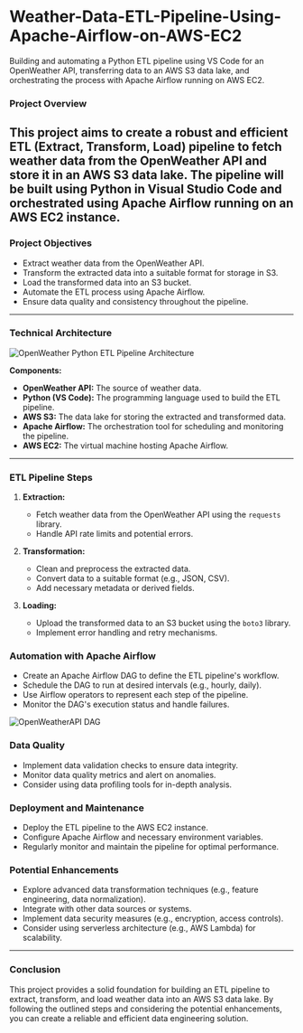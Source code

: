 # Weather-Data-ETL-Pipeline-Using-Apache-Airflow-on-AWS-EC2
Building and automating a Python ETL pipeline using VS Code for an OpenWeather API, transferring data to an AWS S3 data lake, and orchestrating the process with Apache Airflow running on AWS EC2.

### Project Overview
This project aims to create a robust and efficient ETL (Extract, Transform, Load) pipeline to fetch weather data from the OpenWeather API and store it in an AWS S3 data lake. The pipeline will be built using Python in Visual Studio Code and orchestrated using Apache Airflow running on an AWS EC2 instance.
---
### Project Objectives
- Extract weather data from the OpenWeather API.
- Transform the extracted data into a suitable format for storage in S3.
- Load the transformed data into an S3 bucket.
- Automate the ETL process using Apache Airflow.
- Ensure data quality and consistency throughout the pipeline.
---
### Technical Architecture

![OpenWeather Python ETL Pipeline Architecture](https://github.com/user-attachments/assets/ef0d3192-3ee6-4d56-99d9-7e933c66c6a7)


**Components:**
- **OpenWeather API:** The source of weather data.
- **Python (VS Code):** The programming language used to build the ETL pipeline.
- **AWS S3:** The data lake for storing the extracted and transformed data.
- **Apache Airflow:** The orchestration tool for scheduling and monitoring the pipeline.
- **AWS EC2:** The virtual machine hosting Apache Airflow.

---
### ETL Pipeline Steps

1. **Extraction:**
   - Fetch weather data from the OpenWeather API using the `requests` library.
   - Handle API rate limits and potential errors.

2. **Transformation:**
   - Clean and preprocess the extracted data.
   - Convert data to a suitable format (e.g., JSON, CSV).
   - Add necessary metadata or derived fields.

3. **Loading:**
   - Upload the transformed data to an S3 bucket using the `boto3` library.
   - Implement error handling and retry mechanisms.

### Automation with Apache Airflow
- Create an Apache Airflow DAG to define the ETL pipeline's workflow.
- Schedule the DAG to run at desired intervals (e.g., hourly, daily).
- Use Airflow operators to represent each step of the pipeline.
- Monitor the DAG's execution status and handle failures.

![OpenWeatherAPI DAG](https://github.com/user-attachments/assets/91b209c4-9891-4ca8-88bc-bee57579dd89)


### Data Quality
- Implement data validation checks to ensure data integrity.
- Monitor data quality metrics and alert on anomalies.
- Consider using data profiling tools for in-depth analysis.

### Deployment and Maintenance
- Deploy the ETL pipeline to the AWS EC2 instance.
- Configure Apache Airflow and necessary environment variables.
- Regularly monitor and maintain the pipeline for optimal performance.

### Potential Enhancements
- Explore advanced data transformation techniques (e.g., feature engineering, data normalization).
- Integrate with other data sources or systems.
- Implement data security measures (e.g., encryption, access controls).
- Consider using serverless architecture (e.g., AWS Lambda) for scalability.

---
### Conclusion
This project provides a solid foundation for building an ETL pipeline to extract, transform, and load weather data into an AWS S3 data lake. By following the outlined steps and considering the potential enhancements, you can create a reliable and efficient data engineering solution.
